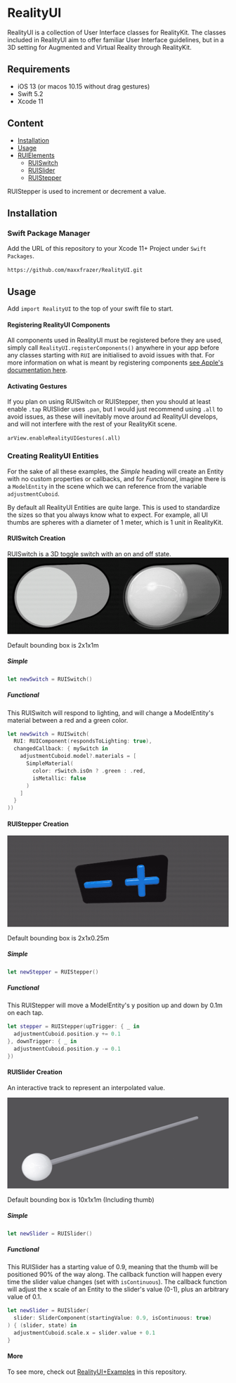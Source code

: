 # RealityUI

RealityUI is a collection of User Interface classes for RealityKit.
The classes included in RealityUI aim to offer familiar User Interface guidelines, but in a 3D setting for Augmented and Virtual Reality through RealityKit.

## Requirements

- iOS 13 (or macos 10.15 without drag gestures)
- Swift 5.2
- Xcode 11

## Content

- [Installation](#installation)
- [Usage](#usage)
- [RUIElements](#creating-realityui-entities)
  - [RUISwitch](#ruiswitch-creation)
  - [RUISlider](#ruislider-creation)
  - [RUIStepper](#ruistepper-creation)

RUIStepper is used to increment or decrement a value.


## Installation

### Swift Package Manager

Add the URL of this repository to your Xcode 11+ Project under `Swift Packages`.

`https://github.com/maxxfrazer/RealityUI.git`

## Usage

Add `import RealityUI` to the top of your swift file to start.

#### Registering RealityUI Components

All components used in RealityUI must be registered before they are used, simply call `RealityUI.registerComponents()` anywhere in your app before any classes starting with `RUI` are initialised to avoid issues with that. For more information on what is meant by registering components [see Apple's documentation here](https://developer.apple.com/documentation/realitykit/component/3243766-registercomponent).

#### Activating Gestures

If you plan on using RUISwitch or RUIStepper, then you should at least enable `.tap`
RUISlider uses `.pan`, but I would just recommend using `.all` to avoid issues, as these will inevitably move around ad RealityUI develops, and will not interfere with the rest of your RealityKit scene.

`arView.enableRealityUIGestures(.all)`

### Creating RealityUI Entities

For the sake of all these examples, the _Simple_ heading will create an Entity with no custom properties or callbacks, and for _Functional_, imagine there is a `ModelEntity` in the scene which we can reference from the variable `adjustmentCuboid`.

By default all RealityUI Entities are quite large. This is used to standardize the sizes so that you always know what to expect. For example, all UI thumbs are spheres with a diameter of 1 meter, which is 1 unit in RealityKit.

#### RUISwitch Creation

RUISwitch is a 3D toggle switch with an on and off state.
![RUISwitches with and without light responsiveness](media/switches_combined.gif)

Default bounding box is 2x1x1m

##### Simple

```swift
let newSwitch = RUISwitch()
```

##### Functional

This RUISwitch will respond to lighting, and will change a ModelEntity's material between a red and a green color.

```swift
let newSwitch = RUISwitch(
  RUI: RUIComponent(respondsToLighting: true),
  changedCallback: { mySwitch in
    adjustmentCuboid.model?.materials = [
      SimpleMaterial(
        color: rSwitch.isOn ? .green : .red,
        isMetallic: false
      )
    ]
  }
))
```

#### RUIStepper Creation

![RUIStepper with light responsiveness](media/stepper_light.gif)

Default bounding box is 2x1x0.25m

##### Simple

```swift
let newStepper = RUIStepper()
```

##### Functional

This RUIStepper will move a ModelEntity's y position up and down by 0.1m on each tap.

```swift
let stepper = RUIStepper(upTrigger: { _ in
  adjustmentCuboid.position.y += 0.1
}, downTrigger: { _ in
  adjustmentCuboid.position.y -= 0.1
})
```

#### RUISlider Creation
An interactive track to represent an interpolated value.

![RUISlider with light responsiveness](media/slider_light.gif)


Default bounding box is 10x1x1m (Including thumb)

##### Simple

```swift
let newSlider = RUISlider()
```

##### Functional

This RUISlider has a starting value of 0.9, meaning that the thumb will be positioned 90% of the way along. The callback function will happen every time the slider value changes (set with `isContinuous`). The callback function will adjust the x scale of an Entity to the slider's value (0-1), plus an arbitrary value of 0.1.

```swift
let newSlider = RUISlider(
  slider: SliderComponent(startingValue: 0.9, isContinuous: true)
) { (slider, state) in
  adjustmentCuboid.scale.x = slider.value + 0.1
}
```

#### More

To see more, check out [RealityUI+Examples](./RealityUI+Examples) in this repository.
